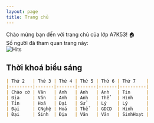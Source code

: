 ```yaml
---
layout: page
title: Trang chủ
---
```

Chào mừng bạn đến với trang chủ của lớp A7K53! 🏠<br>
Số người đã tham quan trang này:<br>
![Hits](https://hitcounter.pythonanywhere.com/count/tag.svg?url=https%3A%2F%2Fa7k53-kc.ga)

## Thời khoá biểu sáng 
```markdown
| Thứ 2   | Thứ 3 | Thứ 4 | Thứ 5 | Thứ 6 | Thứ 7    |
|---------|-------|-------|-------|-------|----------|
| Chào cờ | Văn   | Anh   | Anh   | Anh   | Tin      |
| Địa     | Văn   | Anh   | Anh   | Thể   | Hình     |
| Tin     | Hoá   | Đại   | Sử    | Lý    | Lý       |
| Đại     | CNghệ | Hoá   | Thể   | GDCD  | Hình     |
| Đại     | Sinh  | Địa   | Văn   | Văn   | SinhHoạt |

```